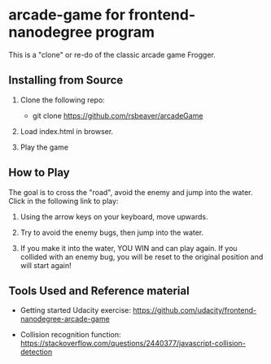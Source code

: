 # arcade-game for frontend-nanodegree program

  This is a "clone" or re-do of the classic arcade game Frogger.


## Installing from Source

  1. Clone the following repo:
     * git clone https://github.com/rsbeaver/arcadeGame

  2. Load index.html in browser.

  3. Play the game


## How to Play
  The goal is to cross the "road", avoid the enemy and jump into the water.
  Click in the following link to play:

  1. Using the arrow keys on your keyboard, move upwards.

  2. Try to avoid the enemy bugs, then jump into the water.

  3. If you make it into the water, YOU WIN and can play again.
     If you collided with an enemy bug, you will be reset to the original
     position and will start again! 


## Tools Used and Reference material

* Getting started Udacity exercise:
    <https://github.com/udacity/frontend-nanodegree-arcade-game>

* Collision recognition function:
    <https://stackoverflow.com/questions/2440377/javascript-collision-detection>